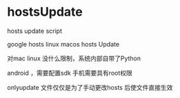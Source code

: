 # hostsUpdate
hosts update script

google hosts
linux macos hosts Update 

对mac linux 没什么限制，系统内部自带了Python 

android ，需要配置sdk 手机需要具有root权限

onlyupdate 文件仅仅是为了手动更改hosts 后使文件直接生效
